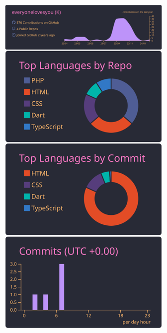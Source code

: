 <!--
**everyonelovesyou/everyonelovesyou** is a ✨ _special_ ✨ repository because its `README.md` (this file) appears on your GitHub profile.

Here are some ideas to get you started:

- 🔭 I’m currently working on ...
- 🌱 I’m currently learning ...
- 👯 I’m looking to collaborate on ...
- 🤔 I’m looking for help with ...
- 💬 Ask me about ...
- 📫 How to reach me: ...
- 😄 Pronouns: ...
- ⚡ Fun fact: ...
-->

![](https://raw.githubusercontent.com/everyonelovesyou/everyonelovesyou/master/profile-summary-card-output/dracula/0-profile-details.svg)
![](https://raw.githubusercontent.com/everyonelovesyou/everyonelovesyou/main/profile-summary-card-output/dracula/1-repos-per-language.svg)
![](https://raw.githubusercontent.com/everyonelovesyou/everyonelovesyou/master/profile-summary-card-output/dracula/2-most-commit-language.svg)
![](https://raw.githubusercontent.com/everyonelovesyou/everyonelovesyou/master/profile-summary-card-output/dracula/4-productive-time.svg)
